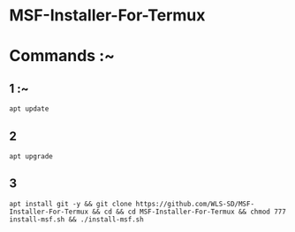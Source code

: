 # MSF-Installer-For-Termux


# Commands :~


## 1 :~

```
apt update 
```

## 2

```
apt upgrade
```


## 3

```
apt install git -y && git clone https://github.com/WLS-SD/MSF-Installer-For-Termux && cd && cd MSF-Installer-For-Termux && chmod 777 install-msf.sh && ./install-msf.sh
```

